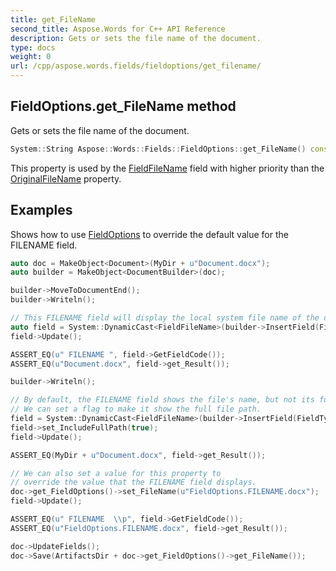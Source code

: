 ```yaml
---
title: get_FileName
second_title: Aspose.Words for C++ API Reference
description: Gets or sets the file name of the document. 
type: docs
weight: 0
url: /cpp/aspose.words.fields/fieldoptions/get_filename/
---
```

## FieldOptions.get_FileName method


Gets or sets the file name of the document.

```cpp
System::String Aspose::Words::Fields::FieldOptions::get_FileName() const
```


This property is used by the [FieldFileName](../../fieldfilename/) field with higher priority than the [OriginalFileName](../../../aspose.words/document/get_originalfilename/) property.

## Examples




Shows how to use [FieldOptions](../) to override the default value for the FILENAME field. 
```cpp
auto doc = MakeObject<Document>(MyDir + u"Document.docx");
auto builder = MakeObject<DocumentBuilder>(doc);

builder->MoveToDocumentEnd();
builder->Writeln();

// This FILENAME field will display the local system file name of the document we loaded.
auto field = System::DynamicCast<FieldFileName>(builder->InsertField(FieldType::FieldFileName, true));
field->Update();

ASSERT_EQ(u" FILENAME ", field->GetFieldCode());
ASSERT_EQ(u"Document.docx", field->get_Result());

builder->Writeln();

// By default, the FILENAME field shows the file's name, but not its full local file system path.
// We can set a flag to make it show the full file path.
field = System::DynamicCast<FieldFileName>(builder->InsertField(FieldType::FieldFileName, true));
field->set_IncludeFullPath(true);
field->Update();

ASSERT_EQ(MyDir + u"Document.docx", field->get_Result());

// We can also set a value for this property to
// override the value that the FILENAME field displays.
doc->get_FieldOptions()->set_FileName(u"FieldOptions.FILENAME.docx");
field->Update();

ASSERT_EQ(u" FILENAME  \\p", field->GetFieldCode());
ASSERT_EQ(u"FieldOptions.FILENAME.docx", field->get_Result());

doc->UpdateFields();
doc->Save(ArtifactsDir + doc->get_FieldOptions()->get_FileName());
```


